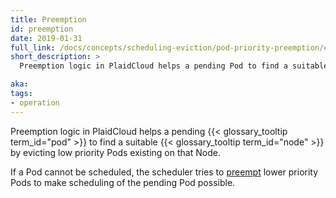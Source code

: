 ```yaml
---
title: Preemption
id: preemption
date: 2019-01-31
full_link: /docs/concepts/scheduling-eviction/pod-priority-preemption/#preemption
short_description: >
  Preemption logic in PlaidCloud helps a pending Pod to find a suitable Node by evicting low priority Pods existing on that Node.

aka:
tags:
- operation
---
```

 Preemption logic in PlaidCloud helps a pending {{< glossary_tooltip term_id="pod" >}} to find a suitable {{< glossary_tooltip term_id="node" >}} by evicting low priority Pods existing on that Node.

<!--more-->

If a Pod cannot be scheduled, the scheduler tries to [preempt](/docs/concepts/scheduling-eviction/pod-priority-preemption/#preemption) lower priority Pods to make scheduling of the pending Pod possible.
